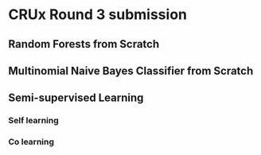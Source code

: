 # CRUx Round 3 submission

## Random Forests from Scratch

## Multinomial Naive Bayes Classifier from Scratch

## Semi-supervised Learning

### Self learning

### Co learning
